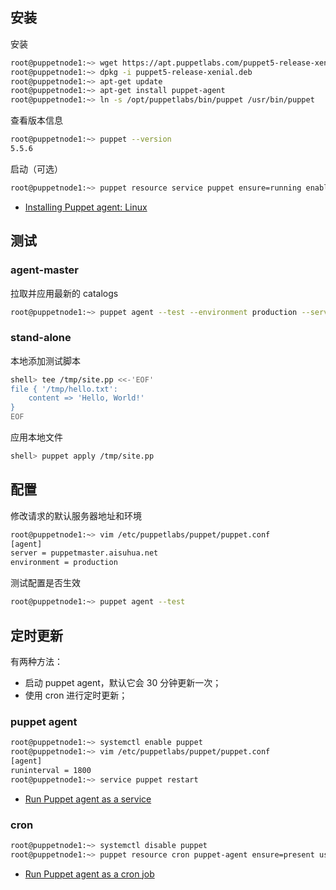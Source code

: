 ## 安装

安装

```sh
root@puppetnode1:~> wget https://apt.puppetlabs.com/puppet5-release-xenial.deb
root@puppetnode1:~> dpkg -i puppet5-release-xenial.deb
root@puppetnode1:~> apt-get update
root@puppetnode1:~> apt-get install puppet-agent
root@puppetnode1:~> ln -s /opt/puppetlabs/bin/puppet /usr/bin/puppet
```

查看版本信息

```sh
root@puppetnode1:~> puppet --version
5.5.6
```

启动（可选）

```sh
root@puppetnode1:~> puppet resource service puppet ensure=running enable=true
```

- [Installing Puppet agent: Linux](https://puppet.com/docs/puppet/5.5/install_linux.html)

## 测试

### agent-master

拉取并应用最新的 catalogs

```sh
root@puppetnode1:~> puppet agent --test --environment production --server puppetmaster.aisuhua.net
```

### stand-alone

本地添加测试脚本

```sh
shell> tee /tmp/site.pp <<-'EOF'
file { '/tmp/hello.txt':
    content => 'Hello, World!'
}
EOF
```

应用本地文件

```sh
shell> puppet apply /tmp/site.pp
```

## 配置

修改请求的默认服务器地址和环境 

```sh
root@puppetnode1:~> vim /etc/puppetlabs/puppet/puppet.conf
[agent]
server = puppetmaster.aisuhua.net
environment = production
```

测试配置是否生效

```sh
root@puppetnode1:~> puppet agent --test
```

## 定时更新

有两种方法：

- 启动 puppet agent，默认它会 30 分钟更新一次；
- 使用 cron 进行定时更新；

### puppet agent

```sh
root@puppetnode1:~> systemctl enable puppet
root@puppetnode1:~> vim /etc/puppetlabs/puppet/puppet.conf
[agent]
runinterval = 1800
root@puppetnode1:~> service puppet restart
```

- [Run Puppet agent as a service](https://puppet.com/docs/puppet/5.5/services_agent_unix.html#task-6309)

### cron

```sh
root@puppetnode1:~> systemctl disable puppet
root@puppetnode1:~> puppet resource cron puppet-agent ensure=present user=root minute=30 command='/opt/puppetlabs/bin/puppet agent --onetime --no-daemonize --splay --splaylimit 60'
```

- [Run Puppet agent as a cron job](https://puppet.com/docs/puppet/5.5/services_agent_unix.html#task-6309)


